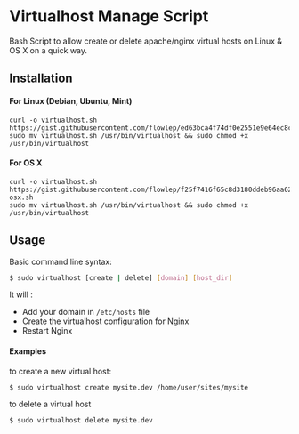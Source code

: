 Virtualhost Manage Script
=========================

Bash Script to allow create or delete apache/nginx virtual hosts on Linux & OS X on a quick way.


## Installation

#### For Linux (Debian, Ubuntu, Mint)
```
curl -o virtualhost.sh https://gist.githubusercontent.com/flowlep/ed63bca4f74df0e2551e9e64ec8ccaca/raw/f0194dfcd2d61e1b7eb55edcf54524429dda6a38/virtualhost.sh 
sudo mv virtualhost.sh /usr/bin/virtualhost && sudo chmod +x /usr/bin/virtualhost
```

#### For OS X
```
curl -o virtualhost.sh https://gist.githubusercontent.com/flowlep/f25f7416f65c8d3180ddeb96aa622619/raw/25d8908d822a78be1dd5f970b13fd234c1b6a60d/virtualhost-osx.sh
sudo mv virtualhost.sh /usr/bin/virtualhost && sudo chmod +x /usr/bin/virtualhost
```


## Usage

Basic command line syntax:

``` bash
$ sudo virtualhost [create | delete] [domain] [host_dir]
```

It will : 
* Add your domain in `/etc/hosts` file
* Create the virtualhost configuration for Nginx
* Restart Nginx

#### Examples

to create a new virtual host:

    $ sudo virtualhost create mysite.dev /home/user/sites/mysite

to delete a virtual host

    $ sudo virtualhost delete mysite.dev
